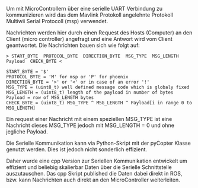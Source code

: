 Um mit MicroControllern über eine serielle UART Verbindung zu kommunizieren wird das dem Mavlink Protokoll angelehnte Protokoll Multiwii Serial Protocoll (msp) verwendet.

Nachrichten werden hier durch einen Request des Hosts (Computer) an den Client (micro controller) angefragt und eine Antwort wird vom Client geantwortet. Die Nachrichten bauen sich wie folgt auf:

```
> START_BYTE  PROTOCOL_BYTE  DIRECTION_BYTE  MSG_TYPE  MSG_LENGTH  Payload  CHECK_BYTE <

START_BYTE = '$'
PROTOCOL_BYTE = 'M' for msp or 'P' for phoenix
DIRECTION_BYTE = '>' or '<' or in case of an error '!'
MSG_TYPE = (uint8_t) well defined message code which is globaly fixed
MSG_LENGTH = (uint8_t) length of the payload in number of bytes
Payload = row of MSG_LENGTH bytes
CHECK_BYTE = (uint8_t) MSG_TYPE ^ MSG_LENGTH ^ Payload[i in range 0 to MSG_LENGTH]
```

Ein request einer Nachricht mit einem speziellen MSG_TYPE ist eine Nachricht dieses MSG_TYPE jedoch mit MSG_LENGTH = 0 und ohne jegliche Payload.

Die Serielle Kommunikation kann via Python-Skript mit der pyCopter Klasse genutzt werden. Dies ist jedoch nicht sonderlich effizient.

Daher wurde eine cpp Version zur Seriellen Kommunikation entwickelt um effizient und beliebig skalierbar Daten über die Serielle Schnittstelle auszutauschen. Das cpp Skript published die Daten dabei direkt in ROS, bzw. kann Nachrichten auch direkt an den MicroController weiterleiten.
